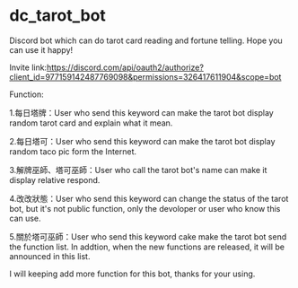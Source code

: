 # dc_tarot_bot
Discord bot which can do tarot card reading and fortune telling. Hope you can use it happy!

Invite link:https://discord.com/api/oauth2/authorize?client_id=977159142487769098&permissions=326417611904&scope=bot

Function:

  1.每日塔牌：User who send this keyword can make the tarot bot display random tarot card and explain what it mean.
  
  2.每日塔可：User who send this keyword can make the tarot bot display random taco pic form the Internet.
  
  3.解牌巫師、塔可巫師：User who call the tarot bot's name can make it display relative respond.
  
  4.改改狀態：User who send this keyword can change the status of the tarot bot, but it's not public function, only the devoloper or user who know this can use.
  
  5.關於塔可巫師：User who send this keyword cake make the tarot bot send the function list. In addtion, when the new functions are released, it will be announced in this list.
  
I will keeping add more function for this bot, thanks for your using.
